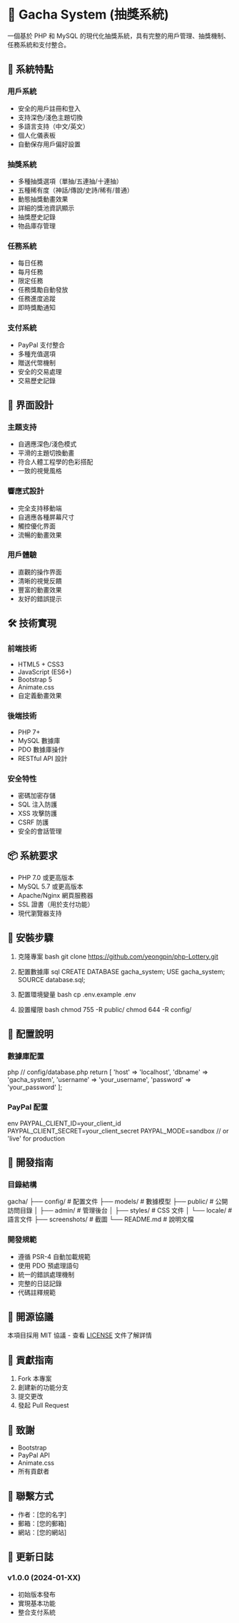 # 🎲 Gacha System (抽獎系統)

一個基於 PHP 和 MySQL 的現代化抽獎系統，具有完整的用戶管理、抽獎機制、任務系統和支付整合。

## 🌟 系統特點

### 用戶系統
- 安全的用戶註冊和登入
- 支持深色/淺色主題切換
- 多語言支持（中文/英文）
- 個人化儀表板
- 自動保存用戶偏好設置

### 抽獎系統
- 多種抽獎選項（單抽/五連抽/十連抽）
- 五種稀有度（神話/傳說/史詩/稀有/普通）
- 動態抽獎動畫效果
- 詳細的獎池資訊顯示
- 抽獎歷史記錄
- 物品庫存管理

### 任務系統
- 每日任務
- 每月任務
- 限定任務
- 任務獎勵自動發放
- 任務進度追蹤
- 即時獎勵通知

### 支付系統
- PayPal 支付整合
- 多種充值選項
- 贈送代幣機制
- 安全的交易處理
- 交易歷史記錄

## 🎨 界面設計

### 主題支持
- 自適應深色/淺色模式
- 平滑的主題切換動畫
- 符合人體工程學的色彩搭配
- 一致的視覺風格

### 響應式設計
- 完全支持移動端
- 自適應各種屏幕尺寸
- 觸控優化界面
- 流暢的動畫效果

### 用戶體驗
- 直觀的操作界面
- 清晰的視覺反饋
- 豐富的動畫效果
- 友好的錯誤提示

## 🛠️ 技術實現

### 前端技術
- HTML5 + CSS3
- JavaScript (ES6+)
- Bootstrap 5
- Animate.css
- 自定義動畫效果

### 後端技術
- PHP 7+
- MySQL 數據庫
- PDO 數據庫操作
- RESTful API 設計

### 安全特性
- 密碼加密存儲
- SQL 注入防護
- XSS 攻擊防護
- CSRF 防護
- 安全的會話管理

## 📦 系統要求

- PHP 7.0 或更高版本
- MySQL 5.7 或更高版本
- Apache/Nginx 網頁服務器
- SSL 證書（用於支付功能）
- 現代瀏覽器支持

## 🚀 安裝步驟

1. 克隆專案
bash
git clone https://github.com/yeongpin/php-Lottery.git


2. 配置數據庫
sql
CREATE DATABASE gacha_system;
USE gacha_system;
SOURCE database.sql;


3. 配置環境變量
bash
cp .env.example .env


4. 設置權限
bash
chmod 755 -R public/
chmod 644 -R config/


## 📝 配置說明

### 數據庫配置
php
// config/database.php
return [
'host' => 'localhost',
'dbname' => 'gacha_system',
'username' => 'your_username',
'password' => 'your_password'
];


### PayPal 配置
env
PAYPAL_CLIENT_ID=your_client_id
PAYPAL_CLIENT_SECRET=your_client_secret
PAYPAL_MODE=sandbox // or 'live' for production


## 🔧 開發指南

### 目錄結構
gacha/
├── config/ # 配置文件
├── models/ # 數據模型
├── public/ # 公開訪問目錄
│ ├── admin/ # 管理後台
│ ├── styles/ # CSS 文件
│ └── locale/ # 語言文件
├── screenshots/ # 截圖
└── README.md # 說明文檔


### 開發規範
- 遵循 PSR-4 自動加載規範
- 使用 PDO 預處理語句
- 統一的錯誤處理機制
- 完整的日誌記錄
- 代碼註釋規範

## 📄 開源協議

本項目採用 MIT 協議 - 查看 [LICENSE](LICENSE) 文件了解詳情

## 👥 貢獻指南

1. Fork 本專案
2. 創建新的功能分支
3. 提交更改
4. 發起 Pull Request

## 🙏 致謝

- Bootstrap
- PayPal API
- Animate.css
- 所有貢獻者

## 📱 聯繫方式

- 作者：[您的名字]
- 郵箱：[您的郵箱]
- 網站：[您的網站]

## 🔄 更新日誌

### v1.0.0 (2024-01-XX)
- 初始版本發布
- 實現基本功能
- 整合支付系統
